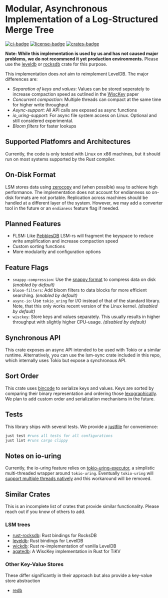 # Modular, Asynchronous Implementation of a Log-Structured Merge Tree

[![ci-badge](https://github.com/kaimast/lsm-rs/actions/workflows/ci.yml/badge.svg)](https://github.com/kaimast/lsm-rs/actions)
[![license-badge](https://img.shields.io/crates/l/lsm)](https://github.com/kaimast/lsm-rs/blob/main/LICENSE)
[![crates-badge](https://img.shields.io/crates/v/lsm)](https://crates.io/crates/lsm)

**Note: While this implementation is used by us and has not caused major problems, we do not recommend it yet production environments.**
 Please use the [leveldb](https://github.com/skade/leveldb) or [rocksdb](https://github.com/rust-rocksdb/rust-rocksdb) crate for this purpose.

This implementation does *not* aim to reimplement LevelDB. The major differences are:
* *Separation of keys and values*: Values can be stored seperately to increase compaction speed as outlined in the [WiscKey](https://www.usenix.org/system/files/conference/fast16/fast16-papers-lu.pdf) paper
* *Concurrent compaction*: Multiple threads can compact at the same time for higher write throughput
* *Async-support*: All API calls are exposed as async functions
* *io_uring-support*: For async file system access on Linux. Optional and still considered experimental.
* *Bloom filters* for faster lookups

## Supported Platfomrs and Architectures
Currently, the code is only tested with Linux on x86 machines, but it should run on most systems supported by the Rust compiler.

## On-Disk Format
LSM stores data using [zerocopy](https://github.com/google/zerocopy) and (when possible) `mmap` to achieve high performance.
The implementation does not account for endianness so on-disk formats are not portable.
Replication across machines should be handled at a different layer of the system. However, we may add a converter tool in the future or an `endianess` feature flag if needed.

## Planned Features
* FLSM: Like [PebblesDB](https://github.com/utsaslab/pebblesdb) LSM-rs will fragment the keyspace to reduce write amplification and increase compaction speed
* Custom sorting functions
* More modularity and configuration options

## Feature Flags
* `snappy-compression`: Use the [snappy format](https://docs.rs/snap/1.0.5/snap/) to compress data on disk *(enabled by default)*
* `bloom-filters`: Add bloom filters to data blocks for more efficient searching. *(enabled by default)*
* `async-io`: Use `tokio_uring` for I/O instead of that of the standard library. Note, that this only works recent version of the Linux kernel. *(disabled by default)*
* `wisckey`: Store keys and values separately. This usually results in higher throughput with slightly higher CPU-usage. *(disabled by default)*

## Synchronous API
This crate exposes an async API intended to be used with Tokio or a similar runtime.
Alternatively, you can use the lsm-sync crate included in this repo, which internally uses Tokio but expose a synchronous API.

## Sort Order
This crate uses [bincode](https://github.com/bincode-org/bincode) to serialize keys and values.
Keys are sorted by comparing their binary representation and ordering those [lexographically](https://doc.rust-lang.org/std/cmp/trait.Ord.html#lexicographical-comparison).
We plan to add custom order and serialization mechanisms in the future.

## Tests
This library ships with several tests. We provide a [justfile](https://github.com/casey/just) for convenience:

```sh
just test #runs all tests for all configurations
just lint #runs cargo clippy
```

## Notes on io-uring
Currently, the io-uring feature relies on [tokio-uring-executor](https://github.com/kaimast/tokio-uring-executor), a simplistic multi-threaded wrapper around `tokio-uring`.
Eventually `tokio-uring` will [support multiple threads natively](https://github.com/tokio-rs/tokio-uring/issues/258) and this workaround will be removed.

## Similar Crates
This is an incomplete list of crates that provide similar functionality. Please reach out if you know of others to add.

### LSM trees
* [rust-rocksdb](https://github.com/rust-rocksdb/rust-rocksdb): Rust bindings for RocksDB
* [leveldb](https://github.com/skade/leveldb): Rust bindings for LevelDB
* [wickdb](https://github.com/Fullstop000/wickdb): Rust re-implementation of vanilla LevelDB
* [agatedb](https://github.com/tikv/agatedb): A WiscKey implementation in Rust for TiKV

### Other Key-Value Stores
These differ significantly in their approach but also provide a key-value store abstraction
* [redb](https://github.com/cberner/redb)

